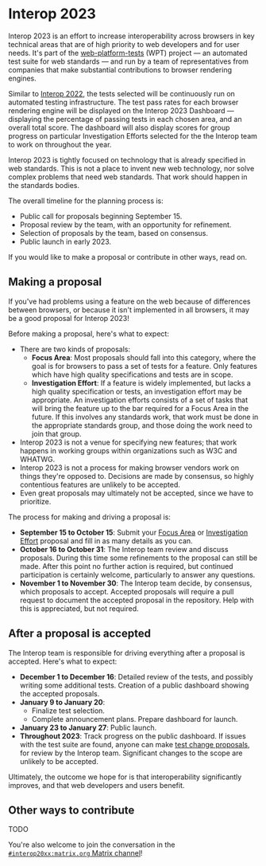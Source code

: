 # Interop 2023

Interop 2023 is an effort to increase interoperability across browsers in key technical areas that are of high priority to web developers and for user needs. It's part of the [web-platform-tests](https://github.com/web-platform-tests/wpt) (WPT) project — an automated test suite for web standards — and run by a team of representatives from companies that make substantial contributions to browser rendering engines.

Similar to [Interop 2022](https://wpt.fyi/interop-2022), the tests selected will be continuously run on automated testing infrastructure. The test pass rates for each browser rendering engine will be displayed on the Interop 2023 Dashboard — displaying the percentage of passing tests in each chosen area, and an overall total score. The dashboard will also display scores for group progress on particular Investigation Efforts selected for the the Interop team to work on throughout the year.

Interop 2023 is tightly focused on technology that is already specified in web standards. This is not a place to invent new web technology, nor solve complex problems that need web standards. That work should happen in the standards bodies. 

The overall timeline for the planning process is:

- Public call for proposals beginning September 15.
- Proposal review by the team, with an opportunity for refinement.
- Selection of proposals by the team, based on consensus.
- Public launch in early 2023.

If you would like to make a proposal or contribute in other ways, read on.

## Making a proposal

If you've had problems using a feature on the web because of differences between browsers, or because it isn't implemented in all browsers, it may be a good proposal for Interop 2023!

Before making a proposal, here's what to expect:

- There are two kinds of proposals:
  - **Focus Area**: Most proposals should fall into this category, where the goal is for browsers to pass a set of tests for a feature. Only features which have high quality specifications and tests are in scope.
  - **Investigation Effort**: If a feature is widely implemented, but lacks a high quality specification or tests, an investigation effort may be appropriate. An investigation efforts consists of a set of tasks that will bring the feature up to the bar required for a Focus Area in the future. If this involves any standards work, that work must be done in the appropriate standards group, and those doing the work need to join that group.
- Interop 2023 is not a venue for specifying new features; that work happens in working groups within organizations such as W3C and WHATWG.
- Interop 2023 is not a process for making browser vendors work on things they're opposed to. Decisions are made by consensus, so highly contentious features are unlikely to be accepted.
- Even great proposals may ultimately not be accepted, since we have to prioritize.

The process for making and driving a proposal is:

- **September 15 to October 15**: Submit your [Focus Area](https://github.com/web-platform-tests/interop/issues/new?template=focus-area-proposal.yml) or [Investigation Effort](https://github.com/web-platform-tests/interop/issues/new?template=investigation-effort-proposal.yml) proposal and fill in as many details as you can.
- **October 16 to October 31**: The Interop team review and discuss proposals. During this time some refinements to the proposal can still be made. After this point no further action is required, but continued participation is certainly welcome, particularly to answer any questions.
- **November 1 to November 30**: The Interop team decide, by consensus, which proposals to accept. Accepted proposals will require a pull request to document the accepted proposal in the repository. Help with this is appreciated, but not required.

## After a proposal is accepted

The Interop team is responsible for driving everything after a proposal is accepted. Here's what to expect:

- **December 1 to December 16**: Detailed review of the tests, and possibly writing some additional tests. Creation  of a public dashboard showing the accepted proposals.
- **January 9 to January 20**:
  - Finalize test selection.
  - Complete announcement plans. Prepare dashboard for launch.
- **January 23 to January 27**: Public launch.
- **Throughout 2023**: Track progress on the public dashboard. If issues with the test suite are found, anyone can make [test change proposals](https://github.com/web-platform-tests/interop/issues/new?template=test-change-proposal.yml), for review by the Interop team. Significant changes to the scope are unlikely to be accepted.

Ultimately, the outcome we hope for is that interoperability significantly improves, and that web developers and users benefit.

## Other ways to contribute

TODO

You're also welcome to join the conversation in the [`#interop20xx:matrix.org` Matrix channel](https://app.element.io/#/room/#interop2022:matrix.org)!
